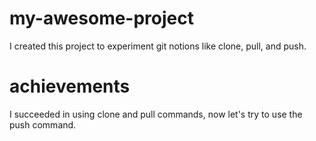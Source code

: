 # my-awesome-project
I created this project to experiment git notions like clone, pull, and push.
# achievements
I succeeded in using clone and pull commands, now let's try to use the push command.

